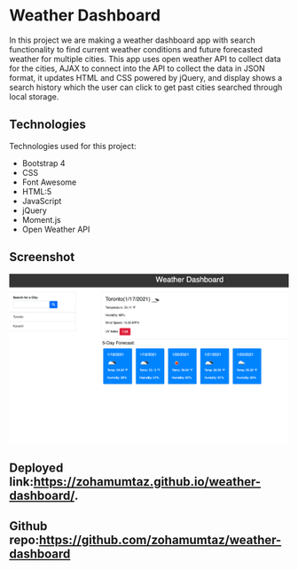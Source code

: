 # Weather Dashboard

In this  project we are making a weather dashboard app with search functionality to find current weather conditions and future forecasted weather for multiple cities. This app uses open weather API to collect data for the cities, AJAX to connect into the API to collect the data in JSON format, it updates HTML and CSS powered by jQuery, and display shows a search history which the user can click to get past cities searched through local storage.

## Technologies
Technologies used for this project: 
* Bootstrap 4
* CSS
* Font Awesome
* HTML:5
* JavaScript
* jQuery
* Moment.js
* Open Weather API

## Screenshot
![Screenshot1](./images/screenshot1.png)

## Deployed link:https://zohamumtaz.github.io/weather-dashboard/.


## Github repo:https://github.com/zohamumtaz/weather-dashboard










